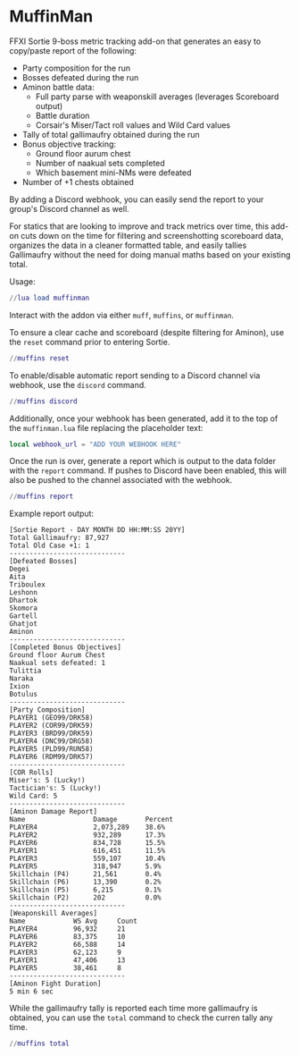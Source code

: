 # MuffinMan

FFXI Sortie 9-boss metric tracking add-on that generates an easy to copy/paste report of the following:

- Party composition for the run
- Bosses defeated during the run
- Aminon battle data:
    - Full party parse with weaponskill averages (leverages Scoreboard output)
    - Battle duration
    - Corsair's Miser/Tact roll values and Wild Card values
- Tally of total gallimaufry obtained during the run
- Bonus objective tracking:
    - Ground floor aurum chest 
    - Number of naakual sets completed
    - Which basement mini-NMs were defeated
- Number of +1 chests obtained

By adding a Discord webhook, you can easily send the report to your group's Discord channel as well.

For statics that are looking to improve and track metrics over time, this add-on cuts down on the time for filtering and screenshotting scoreboard data, organizes the data in a cleaner formatted table, and easily tallies Gallimaufry without the need for doing manual maths based on your existing total.

Usage:

```lua
//lua load muffinman
```

Interact with the addon via either `muff`, `muffins`, or `muffinman`.

To ensure a clear cache and scoreboard (despite filtering for Aminon), use the `reset` command prior to entering Sortie.

```lua
//muffins reset
```

To enable/disable automatic report sending to a Discord channel via webhook, use the `discord` command. 

```lua
//muffins discord
```
Additionally, once your webhook has been generated, add it to the top of the `muffinman.lua` file replacing the placeholder text:

```lua
local webhook_url = "ADD YOUR WEBHOOK HERE"
```

Once the run is over, generate a report which is output to the data folder with the `report` command. If pushes to Discord have been enabled, this will also be pushed to the channel associated with the webhook.

```lua
//muffins report
```

Example report output:

```
[Sortie Report - DAY MONTH DD HH:MM:SS 20YY]
Total Gallimaufry: 87,927
Total Old Case +1: 1
-----------------------------
[Defeated Bosses]
Degei
Aita
Triboulex
Leshonn
Dhartok
Skomora
Gartell
Ghatjot
Aminon
-----------------------------
[Completed Bonus Objectives]
Ground floor Aurum Chest
Naakual sets defeated: 1
Tulittia
Naraka
Ixion
Botulus
-----------------------------
[Party Composition]
PLAYER1 (GEO99/DRK58)
PLAYER2 (COR99/DRK59)
PLAYER3 (BRD99/DRK59)
PLAYER4 (DNC99/DRG58)
PLAYER5 (PLD99/RUN58)
PLAYER6 (RDM99/DRK57)
-----------------------------
[COR Rolls]
Miser's: 5 (Lucky!)
Tactician's: 5 (Lucky!)
Wild Card: 5
-----------------------------
[Aminon Damage Report]
Name                 Damage       Percent
PLAYER4              2,073,289    38.6%
PLAYER2              932,289      17.3%
PLAYER6              834,728      15.5%
PLAYER1              616,451      11.5%
PLAYER3              559,107      10.4%
PLAYER5              318,947      5.9%
Skillchain (P4)      21,561       0.4%
Skillchain (P6)      13,390       0.2%
Skillchain (P5)      6,215        0.1%
Skillchain (P2)      202          0.0%
-----------------------------
[Weaponskill Averages]
Name            WS Avg     Count
PLAYER4         96,932     21
PLAYER6         83,375     10
PLAYER2         66,588     14
PLAYER3         62,123     9
PLAYER1         47,406     13
PLAYER5         38,461     8
-----------------------------
[Aminon Fight Duration] 
5 min 6 sec
```


While the gallimaufry tally is reported each time more gallimaufry is obtained, you can use the `total` command to check the curren tally any time.

```lua
//muffins total
```
